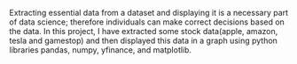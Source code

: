 Extracting essential data from a dataset and displaying it is a necessary part of data science; therefore individuals can make correct decisions based on the data. In this project, I have extracted some stock data(apple, amazon, tesla and gamestop) and then displayed this data in a graph using python libraries pandas, numpy, yfinance, and matplotlib.
